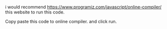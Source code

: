  i would recommend https://www.programiz.com/javascript/online-compiler/ this website to run this code. 

Copy paste this code to online compiler. and click run. 
